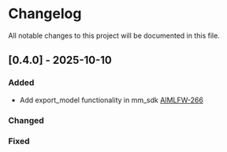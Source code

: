 # Changelog

All notable changes to this project will be documented in this file.

## [0.4.0] - 2025-10-10
### Added
- Add export_model functionality in mm_sdk [AIMLFW-266](https://lf-o-ran-sc.atlassian.net/browse/AIMLFW-266) 
### Changed
### Fixed